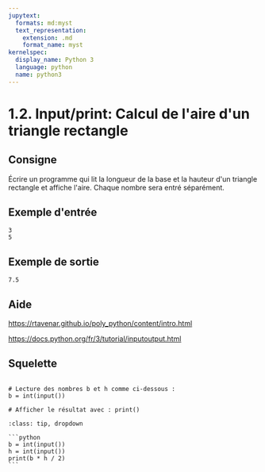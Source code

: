 ```yaml
---
jupytext:
  formats: md:myst
  text_representation:
    extension: .md
    format_name: myst
kernelspec:
  display_name: Python 3
  language: python
  name: python3
---
```


# 1.2. Input/print: Calcul de l'aire d'un triangle rectangle

## Consigne

Écrire un programme qui lit la longueur de la base et la hauteur d'un triangle rectangle et affiche l'aire. Chaque nombre sera entré séparément.



## Exemple d'entrée

```
3
5
```

## Exemple de sortie

```
7.5
```

## Aide

https://rtavenar.github.io/poly_python/content/intro.html

https://docs.python.org/fr/3/tutorial/inputoutput.html

## Squelette

```{code-cell} ipython3

# Lecture des nombres b et h comme ci-dessous :
b = int(input())

# Afficher le résultat avec : print()

```

````{admonition} Cliquez ici pour voir la solution
:class: tip, dropdown

```python
b = int(input())
h = int(input())
print(b * h / 2)
```
````
